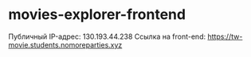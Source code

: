 # movies-explorer-frontend

Публичный IP-адрес: 130.193.44.238
Ссылка на front-end: https://tw-movie.students.nomoreparties.xyz
